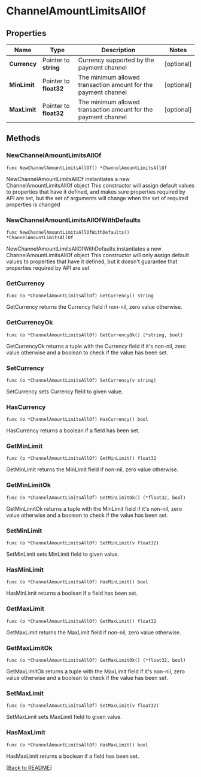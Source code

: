 # ChannelAmountLimitsAllOf

## Properties

| Name | Type | Description | Notes |
| ------------ | ------------- | ------------- | ------------- |
| **Currency** | Pointer to **string** | Currency supported by the payment channel | [optional]  |
| **MinLimit** | Pointer to **float32** | The minimum allowed transaction amount for the payment channel | [optional]  |
| **MaxLimit** | Pointer to **float32** | The minimum allowed transaction amount for the payment channel | [optional]  |

## Methods

### NewChannelAmountLimitsAllOf

`func NewChannelAmountLimitsAllOf() *ChannelAmountLimitsAllOf`

NewChannelAmountLimitsAllOf instantiates a new ChannelAmountLimitsAllOf object
This constructor will assign default values to properties that have it defined,
and makes sure properties required by API are set, but the set of arguments
will change when the set of required properties is changed

### NewChannelAmountLimitsAllOfWithDefaults

`func NewChannelAmountLimitsAllOfWithDefaults() *ChannelAmountLimitsAllOf`

NewChannelAmountLimitsAllOfWithDefaults instantiates a new ChannelAmountLimitsAllOf object
This constructor will only assign default values to properties that have it defined,
but it doesn't guarantee that properties required by API are set

### GetCurrency

`func (o *ChannelAmountLimitsAllOf) GetCurrency() string`

GetCurrency returns the Currency field if non-nil, zero value otherwise.

### GetCurrencyOk

`func (o *ChannelAmountLimitsAllOf) GetCurrencyOk() (*string, bool)`

GetCurrencyOk returns a tuple with the Currency field if it's non-nil, zero value otherwise
and a boolean to check if the value has been set.

### SetCurrency

`func (o *ChannelAmountLimitsAllOf) SetCurrency(v string)`

SetCurrency sets Currency field to given value.

### HasCurrency

`func (o *ChannelAmountLimitsAllOf) HasCurrency() bool`

HasCurrency returns a boolean if a field has been set.

### GetMinLimit

`func (o *ChannelAmountLimitsAllOf) GetMinLimit() float32`

GetMinLimit returns the MinLimit field if non-nil, zero value otherwise.

### GetMinLimitOk

`func (o *ChannelAmountLimitsAllOf) GetMinLimitOk() (*float32, bool)`

GetMinLimitOk returns a tuple with the MinLimit field if it's non-nil, zero value otherwise
and a boolean to check if the value has been set.

### SetMinLimit

`func (o *ChannelAmountLimitsAllOf) SetMinLimit(v float32)`

SetMinLimit sets MinLimit field to given value.

### HasMinLimit

`func (o *ChannelAmountLimitsAllOf) HasMinLimit() bool`

HasMinLimit returns a boolean if a field has been set.

### GetMaxLimit

`func (o *ChannelAmountLimitsAllOf) GetMaxLimit() float32`

GetMaxLimit returns the MaxLimit field if non-nil, zero value otherwise.

### GetMaxLimitOk

`func (o *ChannelAmountLimitsAllOf) GetMaxLimitOk() (*float32, bool)`

GetMaxLimitOk returns a tuple with the MaxLimit field if it's non-nil, zero value otherwise
and a boolean to check if the value has been set.

### SetMaxLimit

`func (o *ChannelAmountLimitsAllOf) SetMaxLimit(v float32)`

SetMaxLimit sets MaxLimit field to given value.

### HasMaxLimit

`func (o *ChannelAmountLimitsAllOf) HasMaxLimit() bool`

HasMaxLimit returns a boolean if a field has been set.


[[Back to README]](../../README.md)


